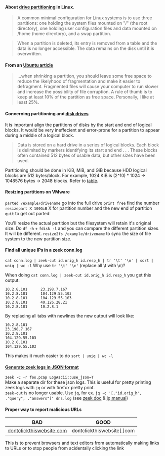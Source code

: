 #### About [drive partitioning](https://en.wikipedia.org/wiki/Disk_partitioning#Unix-like_systems) in Linux.  
> A common minimal configuration for Linux systems is to use three partitions: one holding the system files mounted on "/" (the root directory), one holding user configuration files and data mounted on /home (home directory), and a swap partition.
  
> When a partition is deleted, its entry is removed from a table and the data is no longer accessible. The data remains on the disk until it is overwritten.
  
#### From an [Ubuntu article](https://help.ubuntu.com/community/HowtoPartition/OperatingSystemsAndPartitions)  
> ...when shrinking a partition, you should leave some free space to reduce the likelyhood of fragmentation and make it easier to defragment. Fragmented files will cause your computer to run slower and increase the possibility of file corruption.
A rule of thumb is to keep at least 10% of the partition as free space. Personally, I like at least 25%.
  
#### Concerning partitioning and [disk drives](https://en.wikipedia.org/wiki/Hard_disk_drive#Formatting)
It is important align the partitions of disks by the start and end of logical blocks. It would be very ineffecient and error-prone for a partition to appear during a middle of a logical block.
> Data is stored on a hard drive in a series of logical blocks. Each block is delimited by markers identifying its start and end . . . These blocks often contained 512 bytes of usable data, but other sizes have been used.
  
Partitioning should be done in KiB, MiB, and GiB because HDD logical blocks are 512 bytes/block. For example, 1024 KiB is (2^10) * 1024 -> 1048576 bytes -> 2048 blocks. Refer to [table](https://www.techtarget.com/rms/onlineimages/storage-hc_exbibyte_multiples_bytes.png).
  
#### Resizing partitions on VMware
`parted /example/drivename` go into the full drive
`print free` find the number
`resizepart X 100GiB` X for partition number and the new end of partition
`quit` to get out parted
  
You'll resize the actual partition but the filesystem will retain it's original size.
Do `df -h` + `fdisk -l` and you can compare the different partition sizes. It will be different.
`resize2fs /example/drivename` to sync the size of file system to the new partition size.

#### Find all unique IPs in a zeek conn.log

`cat conn.log | zeek-cut id.orig_h id.resp_h | tr '\t' '\n' | sort | uniq | wc -l`
Why use `tr '\t' '\n'` (replace all \t with \n)?

When doing `cat conn.log | zeek-cut id.orig_h id.resp_h` you get this output:  
```
10.2.8.101      23.198.7.167
10.2.8.101      104.129.55.103
10.2.8.101      104.129.55.103
10.2.8.101      40.126.28.21
10.2.8.101      10.2.8.1
```
By replacing all tabs with newlines the new output will look like:
```
10.2.8.101
23.198.7.167
10.2.8.101
104.129.55.103
10.2.8.101
104.129.55.103
```
This makes it much easier to do `sort | uniq | wc -l`

#### [Generate zeek logs in JSON format](https://docs.zeek.org/en/master/log-formats.html#zeek-json-format-logs)  
`zeek -C -r foo.pcap LogAscii::use_json=T`  
Make a separate dir for these json logs. This is useful for pretty printing zeek logs with `jq` or with firefox pretty print.  
`zeek-cut` is no longer usable. Use `jq`, for ex. `jq -c '[."id.orig_h", ."query", ."answers"]' dns.log` (see [zeek doc](https://docs.zeek.org/en/master/log-formats.html#zeek-json-format-and-jq) & [jq manual](https://stedolan.github.io/jq/manual/))

#### Proper way to report malicious URLs
BAD | GOOD
--- | ---
[dontclickthiswebsite.com](https://www.youtube.com/watch?v=c8tGgVX9__Q) | dontclickthiswebsite[.]com  

This is to prevent browsers and text editors from automatically making links to URLs or to stop people from acidentally clicking the link